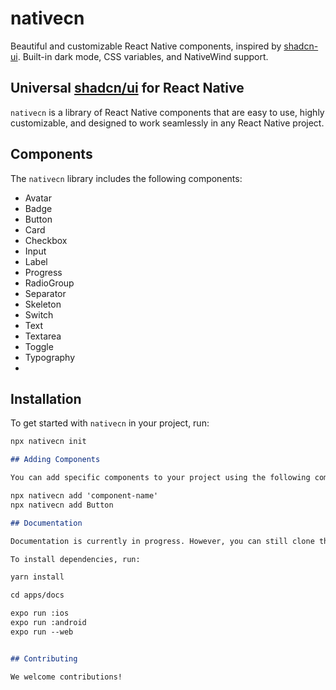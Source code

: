 # nativecn

Beautiful and customizable React Native components, inspired by [shadcn-ui](https://github.com/shadcn-ui/ui). Built-in dark mode, CSS variables, and NativeWind support.

## Universal [shadcn/ui](https://ui.shadcn.com) for React Native

`nativecn` is a library of React Native components that are easy to use, highly customizable, and designed to work seamlessly in any React Native project.

## Components

The `nativecn` library includes the following components:

- Avatar
- Badge
- Button
- Card
- Checkbox
- Input
- Label
- Progress
- RadioGroup
- Separator
- Skeleton
- Switch
- Text
- Textarea
- Toggle
- Typography
- 
## Installation

To get started with `nativecn` in your project, run:

```bash
npx nativecn init
```

```markdown
## Adding Components

You can add specific components to your project using the following command:

npx nativecn add 'component-name'
npx nativecn add Button
```

```markdown
## Documentation

Documentation is currently in progress. However, you can still clone this repository and start using it.

To install dependencies, run:

yarn install

cd apps/docs

expo run :ios
expo run :android
expo run --web
```


```markdown

## Contributing

We welcome contributions!
```
